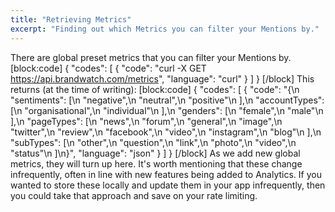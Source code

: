 ```yaml
---
title: "Retrieving Metrics"
excerpt: "Finding out which Metrics you can filter your Mentions by."
---
```

There are global preset metrics that you can filter your Mentions by. 
[block:code]
{
  "codes": [
    {
      "code": "curl -X GET https://api.brandwatch.com/metrics",
      "language": "curl"
    }
  ]
}
[/block]
This returns (at the time of writing):
[block:code]
{
  "codes": [
    {
      "code": "{\n  \"sentiments\": [\n    \"negative\",\n    \"neutral\",\n    \"positive\"\n  ],\n  \"accountTypes\": [\n    \"organisational\",\n    \"individual\"\n  ],\n  \"genders\": [\n    \"female\",\n    \"male\"\n  ],\n  \"pageTypes\": [\n    \"news\",\n    \"forum\",\n    \"general\",\n    \"image\",\n    \"twitter\",\n    \"review\",\n    \"facebook\",\n    \"video\",\n    \"instagram\",\n    \"blog\"\n  ],\n  \"subTypes\": [\n    \"other\",\n    \"question\",\n    \"link\",\n    \"photo\",\n    \"video\",\n    \"status\"\n  ]\n}",
      "language": "json"
    }
  ]
}
[/block]
As we add new global metrics, they will turn up here. It's worth mentioning that these change infrequently, often in line with new features being added to Analytics. If you wanted to store these locally and update them in your app infrequently, then you could take that approach and save on your rate limiting.